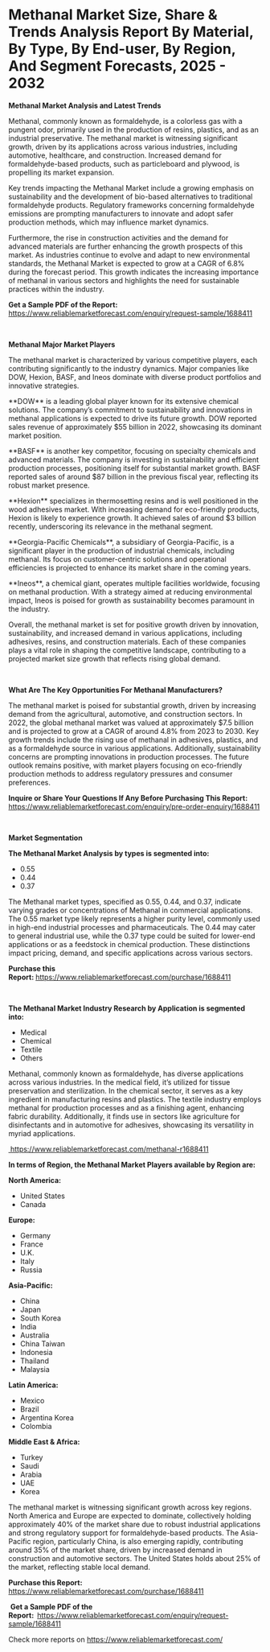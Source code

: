 <p><h1>Methanal Market Size, Share & Trends Analysis Report By Material, By Type, By End-user, By Region, And Segment Forecasts, 2025 - 2032</h1></p><p><strong>Methanal Market Analysis and Latest Trends</strong></p>
<p><p>Methanal, commonly known as formaldehyde, is a colorless gas with a pungent odor, primarily used in the production of resins, plastics, and as an industrial preservative. The methanal market is witnessing significant growth, driven by its applications across various industries, including automotive, healthcare, and construction. Increased demand for formaldehyde-based products, such as particleboard and plywood, is propelling its market expansion.</p><p>Key trends impacting the Methanal Market include a growing emphasis on sustainability and the development of bio-based alternatives to traditional formaldehyde products. Regulatory frameworks concerning formaldehyde emissions are prompting manufacturers to innovate and adopt safer production methods, which may influence market dynamics.</p><p>Furthermore, the rise in construction activities and the demand for advanced materials are further enhancing the growth prospects of this market. As industries continue to evolve and adapt to new environmental standards, the Methanal Market is expected to grow at a CAGR of 6.8% during the forecast period. This growth indicates the increasing importance of methanal in various sectors and highlights the need for sustainable practices within the industry.</p></p>
<p><strong>Get a Sample PDF of the Report:&nbsp;</strong> <a href="https://www.reliablemarketforecast.com/enquiry/request-sample/1688411?utm_campaign=3527&utm_medium=2&utm_source=Github&utm_content=ia&utm_term=31032025&utm_id=methanal">https://www.reliablemarketforecast.com/enquiry/request-sample/1688411</a></p>
<p>&nbsp;</p>
<p><strong>Methanal Major Market Players</strong></p>
<p><p>The methanal market is characterized by various competitive players, each contributing significantly to the industry dynamics. Major companies like DOW, Hexion, BASF, and Ineos dominate with diverse product portfolios and innovative strategies.</p><p>**DOW** is a leading global player known for its extensive chemical solutions. The company’s commitment to sustainability and innovations in methanal applications is expected to drive its future growth. DOW reported sales revenue of approximately $55 billion in 2022, showcasing its dominant market position.</p><p>**BASF** is another key competitor, focusing on specialty chemicals and advanced materials. The company is investing in sustainability and efficient production processes, positioning itself for substantial market growth. BASF reported sales of around $87 billion in the previous fiscal year, reflecting its robust market presence.</p><p>**Hexion** specializes in thermosetting resins and is well positioned in the wood adhesives market. With increasing demand for eco-friendly products, Hexion is likely to experience growth. It achieved sales of around $3 billion recently, underscoring its relevance in the methanal segment.</p><p>**Georgia-Pacific Chemicals**, a subsidiary of Georgia-Pacific, is a significant player in the production of industrial chemicals, including methanal. Its focus on customer-centric solutions and operational efficiencies is projected to enhance its market share in the coming years. </p><p>**Ineos**, a chemical giant, operates multiple facilities worldwide, focusing on methanal production. With a strategy aimed at reducing environmental impact, Ineos is poised for growth as sustainability becomes paramount in the industry.</p><p>Overall, the methanal market is set for positive growth driven by innovation, sustainability, and increased demand in various applications, including adhesives, resins, and construction materials. Each of these companies plays a vital role in shaping the competitive landscape, contributing to a projected market size growth that reflects rising global demand.</p></p>
<p>&nbsp;</p>
<p><strong>What Are The Key Opportunities For Methanal Manufacturers?</strong></p>
<p><p>The methanal market is poised for substantial growth, driven by increasing demand from the agricultural, automotive, and construction sectors. In 2022, the global methanal market was valued at approximately $7.5 billion and is projected to grow at a CAGR of around 4.8% from 2023 to 2030. Key growth trends include the rising use of methanal in adhesives, plastics, and as a formaldehyde source in various applications. Additionally, sustainability concerns are prompting innovations in production processes. The future outlook remains positive, with market players focusing on eco-friendly production methods to address regulatory pressures and consumer preferences.</p></p>
<p><strong>Inquire or Share Your Questions If Any Before Purchasing This Report:</strong> <a href="https://www.reliablemarketforecast.com/enquiry/pre-order-enquiry/1688411?utm_campaign=3527&utm_medium=2&utm_source=Github&utm_content=ia&utm_term=31032025&utm_id=methanal">https://www.reliablemarketforecast.com/enquiry/pre-order-enquiry/1688411</a></p>
<p>&nbsp;</p>
<p><strong>Market Segmentation</strong></p>
<p><strong>The Methanal Market Analysis by types is segmented into:</strong></p>
<p><ul><li>0.55</li><li>0.44</li><li>0.37</li></ul></p>
<p><p>The Methanal market types, specified as 0.55, 0.44, and 0.37, indicate varying grades or concentrations of Methanal in commercial applications. The 0.55 market type likely represents a higher purity level, commonly used in high-end industrial processes and pharmaceuticals. The 0.44 may cater to general industrial use, while the 0.37 type could be suited for lower-end applications or as a feedstock in chemical production. These distinctions impact pricing, demand, and specific applications across various sectors.</p></p>
<p><strong>Purchase this Report:&nbsp;</strong><a href="https://www.reliablemarketforecast.com/purchase/1688411?utm_campaign=3527&utm_medium=2&utm_source=Github&utm_content=ia&utm_term=31032025&utm_id=methanal">https://www.reliablemarketforecast.com/purchase/1688411</a></p>
<p>&nbsp;</p>
<p><strong>The Methanal Market Industry Research by Application is segmented into:</strong></p>
<p><ul><li>Medical</li><li>Chemical</li><li>Textile</li><li>Others</li></ul></p>
<p><p>Methanal, commonly known as formaldehyde, has diverse applications across various industries. In the medical field, it’s utilized for tissue preservation and sterilization. In the chemical sector, it serves as a key ingredient in manufacturing resins and plastics. The textile industry employs methanal for production processes and as a finishing agent, enhancing fabric durability. Additionally, it finds use in sectors like agriculture for disinfectants and in automotive for adhesives, showcasing its versatility in myriad applications.</p></p>
<p><a href="https://www.reliablemarketforecast.com/methanal-r1688411?utm_campaign=3527&utm_medium=2&utm_source=Github&utm_content=ia&utm_term=31032025&utm_id=methanal">&nbsp;https://www.reliablemarketforecast.com/methanal-r1688411</a></p>
<p><strong>In terms of Region, the Methanal Market Players available by Region are:</strong></p>
<p>
    <p> <strong> North America: </strong>
        <ul>
            <li>United States</li>
            <li>Canada</li>
        </ul>
        </p> 
    <p> <strong> Europe: </strong>
        <ul>
            <li>Germany</li>
            <li>France</li>
            <li>U.K.</li>
            <li>Italy</li>
            <li>Russia</li>
        </ul>
        </p> 
    <p> <strong> Asia-Pacific: </strong>
        <ul>
            <li>China</li>
            <li>Japan</li>
            <li>South Korea</li>
            <li>India</li>
            <li>Australia</li>
            <li>China Taiwan</li>
            <li>Indonesia</li>
            <li>Thailand</li>
            <li>Malaysia</li>
        </ul>
        </p> 
    <p> <strong> Latin America: </strong>
        <ul>
            <li>Mexico</li>
            <li>Brazil</li>
            <li>Argentina Korea</li>
            <li>Colombia</li>
        </ul>
        </p> 
    <p> <strong> Middle East & Africa: </strong>
        <ul>
            <li>Turkey</li>
            <li>Saudi</li>
            <li>Arabia</li>
            <li>UAE</li>
            <li>Korea</li>
        </ul>
    </p>
    </p>
<p><p>The methanal market is witnessing significant growth across key regions. North America and Europe are expected to dominate, collectively holding approximately 40% of the market share due to robust industrial applications and strong regulatory support for formaldehyde-based products. The Asia-Pacific region, particularly China, is also emerging rapidly, contributing around 35% of the market share, driven by increased demand in construction and automotive sectors. The United States holds about 25% of the market, reflecting stable local demand.</p></p>
<p><strong>Purchase this Report: </strong><a href="https://www.reliablemarketforecast.com/purchase/1688411?utm_campaign=3527&utm_medium=2&utm_source=Github&utm_content=ia&utm_term=31032025&utm_id=methanal">https://www.reliablemarketforecast.com/purchase/1688411</a></p>
<p>&nbsp;<strong>Get a Sample PDF of the Report:&nbsp;&nbsp;</strong><a href="https://www.reliablemarketforecast.com/enquiry/request-sample/1688411?utm_campaign=3527&utm_medium=2&utm_source=Github&utm_content=ia&utm_term=31032025&utm_id=methanal">https://www.reliablemarketforecast.com/enquiry/request-sample/1688411</a></p>
<p><strong></strong></p>
<p>Check more reports on <a href="https://www.reliablemarketforecast.com/?utm_campaign=3527&utm_medium=2&utm_source=Github&utm_content=ia&utm_term=31032025&utm_id=methanal">https://www.reliablemarketforecast.com/</a></p>